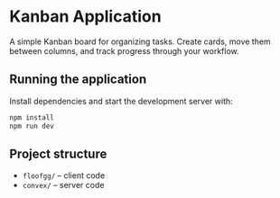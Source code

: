 # Kanban Application

A simple Kanban board for organizing tasks. Create cards, move them between columns, and track progress through your workflow.

## Running the application

Install dependencies and start the development server with:

```bash
npm install
npm run dev
```

## Project structure

- `floofgg/` – client code
- `convex/` – server code
